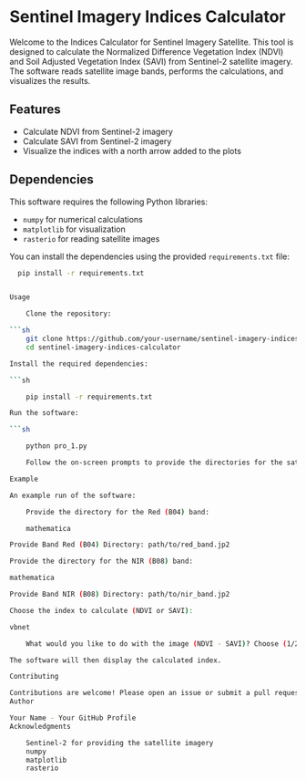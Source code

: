 # Sentinel Imagery Indices Calculator

Welcome to the Indices Calculator for Sentinel Imagery Satellite. This tool is designed to calculate the Normalized Difference Vegetation Index (NDVI) and Soil Adjusted Vegetation Index (SAVI) from Sentinel-2 satellite imagery. The software reads satellite image bands, performs the calculations, and visualizes the results.

## Features

- Calculate NDVI from Sentinel-2 imagery
- Calculate SAVI from Sentinel-2 imagery
- Visualize the indices with a north arrow added to the plots

## Dependencies

This software requires the following Python libraries:

- `numpy` for numerical calculations
- `matplotlib` for visualization
- `rasterio` for reading satellite images

You can install the dependencies using the provided `requirements.txt` file:

```sh
  pip install -r requirements.txt


Usage

    Clone the repository:

```sh
    git clone https://github.com/your-username/sentinel-imagery-indices-calculator.git
    cd sentinel-imagery-indices-calculator

Install the required dependencies:

```sh

    pip install -r requirements.txt

Run the software:

```sh

    python pro_1.py

    Follow the on-screen prompts to provide the directories for the satellite image bands (Red and NIR) and choose the index to calculate (NDVI or SAVI).

Example

An example run of the software:

    Provide the directory for the Red (B04) band:

    mathematica

Provide Band Red (B04) Directory: path/to/red_band.jp2

Provide the directory for the NIR (B08) band:

mathematica

Provide Band NIR (B08) Directory: path/to/nir_band.jp2

Choose the index to calculate (NDVI or SAVI):

vbnet

    What would you like to do with the image (NDVI - SAVI)? Choose (1/2) respectively: 1

The software will then display the calculated index.

Contributing

Contributions are welcome! Please open an issue or submit a pull request for any improvements or bug fixes.
Author

Your Name - Your GitHub Profile
Acknowledgments

    Sentinel-2 for providing the satellite imagery
    numpy
    matplotlib
    rasterio
